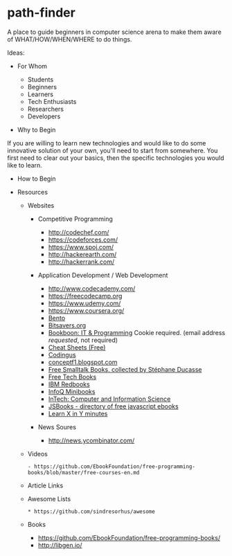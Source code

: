 # path-finder
A place to guide beginners in computer science arena to make them aware of WHAT/HOW/WHEN/WHERE to do things.


Ideas:

* For Whom
  
    * Students
    * Beginners
    * Learners
    * Tech Enthusiasts
    * Researchers
    * Developers

* Why to Begin

If you are willing to learn new technologies and would like to do some innovative solution of your own, you'll need to start from somewhere. You first need to clear out your basics, then the specific technologies you would like to learn. 

* How to Begin

* Resources
  
  - Websites
      
      - Competitive Programming
        
        - http://codechef.com/
        - https://codeforces.com/
        - https://www.spoj.com/
        - http://hackerearth.com/
        - http://hackerrank.com/
      
      - Application Development / Web Development
        
        - http://www.codecademy.com/
        - https://freecodecamp.org
        - https://www.udemy.com/
        - https://www.coursera.org/
        * [Bento](https://www.bento.io)
        * [Bitsavers.org](http://bitsavers.trailing-edge.com)
        * [Bookboon: IT & Programming](http://bookboon.com/en/it-programming-ebooks) Cookie required. (email address *requested*, not required)
        * [Cheat Sheets (Free)](https://dzone.com/refcardz)
        * [Codingus](http://codingus.blogspot.in)
        * [conceptf1.blogspot.com](http://conceptf1.blogspot.com/2013/11/list-of-freely-available-programming.html)
        * [Free Smalltalk Books, collected by Stéphane Ducasse](http://stephane.ducasse.free.fr/FreeBooks.html)
        * [Free Tech Books](http://www.freetechbooks.com)
        * [IBM Redbooks](http://www.redbooks.ibm.com)
        * [InfoQ Minibooks](http://www.infoq.com/minibooks/)
        * [InTech: Computer and Information Science](http://www.intechopen.com/subjects/computer-and-information-science)
        * [JSBooks - directory of free javascript ebooks](https://github.com/revolunet/JSbooks)
        * [Learn X in Y minutes](https://learnxinyminutes.com)
        
      - News Soures
       
        - http://news.ycombinator.com/
  
  - Videos
  
        - https://github.com/EbookFoundation/free-programming-books/blob/master/free-courses-en.md
  
  - Article Links
  
  - Awesome Lists
  
        * https://github.com/sindresorhus/awesome
  
  - Books
    
     - https://github.com/EbookFoundation/free-programming-books/
     - http://libgen.io/
